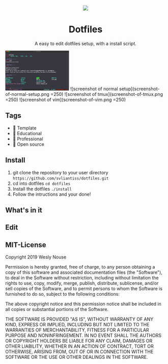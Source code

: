 <p align="center"><a href="https://github.com/absolum1"
target="_blank"><br><img width="200" src="https://absolum.nl/assets/images/absolum-min-1014x789.png"></a></p>


<h1 align="center">Dotfiles</h1>


<p align="center">A easy to edit dotfiles setup, with a install script.</p>

<img src="screenshot-of-normal-setup.png" alt="drawing" width="200"/>
![screenshot of normal setup](screenshot-of-normal-setup.png =250)
![screenshot of tmux](screenshot-of-tmux.png =250)
![screenshot of vim](screenshot-of-vim.png =250)


## Tags
- :page_facing_up: Template
- :closed_book: Educational
- :necktie: Professional
- 🎉 Open source

## Install
1. git clone the repository to your user directory
   ```https://github.com/svliantiss/dotfiles.git```
2. cd into dotfiles
   ```cd dotfiles```
3. Install the dotfiles
   ```./install```
4. Follow the intructions and your done!

## What's in it

## Edit

## MIT-License
Copyright 2019 Wesly Nouse

Permission is hereby granted, free of charge, to any person obtaining a copy of this software and associated documentation files (the "Software"), to deal in the Software without restriction, including without limitation the rights to use, copy, modify, merge, publish, distribute, sublicense, and/or sell copies of the Software, and to permit persons to whom the Software is furnished to do so, subject to the following conditions:

The above copyright notice and this permission notice shall be included in all copies or substantial portions of the Software.

THE SOFTWARE IS PROVIDED "AS IS", WITHOUT WARRANTY OF ANY KIND, EXPRESS OR IMPLIED, INCLUDING BUT NOT LIMITED TO THE WARRANTIES OF MERCHANTABILITY, FITNESS FOR A PARTICULAR PURPOSE AND NONINFRINGEMENT. IN NO EVENT SHALL THE AUTHORS OR COPYRIGHT HOLDERS BE LIABLE FOR ANY CLAIM, DAMAGES OR OTHER LIABILITY, WHETHER IN AN ACTION OF CONTRACT, TORT OR OTHERWISE, ARISING FROM, OUT OF OR IN CONNECTION WITH THE SOFTWARE OR THE USE OR OTHER DEALINGS IN THE SOFTWARE.
